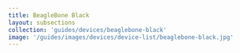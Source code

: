 ```yaml
---
title: BeagleBone Black
layout: subsections
collection: 'guides/devices/beaglebone-black'
image: '/guides/images/devices/device-list/beaglebone-black.jpg'
---
```

